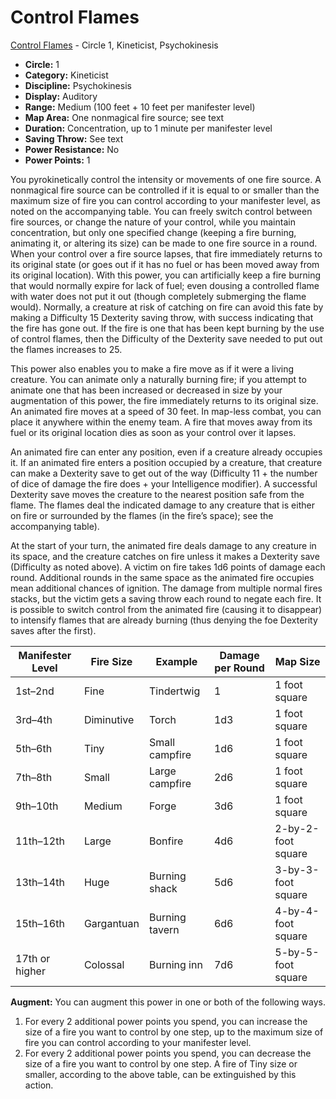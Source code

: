 # Control Flames

[Control Flames](/Psionics/C/ControlFlames.md) - Circle 1, Kineticist, Psychokinesis

- **Circle:** 1
- **Category:** Kineticist
- **Discipline:** Psychokinesis
- **Display:** Auditory
- **Range:** Medium (100 feet + 10 feet per manifester level)
- **Map Area:** One nonmagical fire source; see text
- **Duration:** Concentration, up to 1 minute per manifester level
- **Saving Throw:** See text
- **Power Resistance:** No
- **Power Points:** 1

You pyrokinetically control the intensity or movements of one fire source. A nonmagical fire source can be controlled if it is equal to or smaller than the maximum size of fire you can control according to your manifester level, as noted on the accompanying table. You can freely switch control between fire sources, or change the nature of your control, while you maintain concentration, but only one specified change (keeping a fire burning, animating it, or altering its size) can be made to one fire source in a round. When your control over a fire source lapses, that fire immediately returns to its original state (or goes out if it has no fuel or has been moved away from its original location). With this power, you can artificially keep a fire burning that would normally expire for lack of fuel; even dousing a controlled flame with water does not put it out (though completely submerging the flame would). Normally, a creature at risk of catching on fire can avoid this fate by making a Difficulty 15 Dexterity saving throw, with success indicating that the fire has gone out. If the fire is one that has been kept burning by the use of control flames, then the Difficulty of the Dexterity save needed to put out the flames increases to 25.

This power also enables you to make a fire move as if it were a living creature. You can animate only a naturally burning fire; if you attempt to animate one that has been increased or decreased in size by your augmentation of this power, the fire immediately returns to its original size. An animated fire moves at a speed of 30 feet. In map-less combat, you can place it anywhere within the enemy team. A fire that moves away from its fuel or its original location dies as soon as your control over it lapses. 

An animated fire can enter any position, even if a creature already occupies it. If an animated fire enters a position occupied by a creature, that creature can make a Dexterity save to get out of the way (Difficulty 11 + the number of dice of damage the fire does + your Intelligence modifier). A successful Dexterity save moves the creature to the nearest position safe from the flame. The flames deal the indicated damage to any creature that is either on fire or surrounded by the flames (in the fire’s space); see the accompanying table).

At the start of your turn, the animated fire deals damage to any creature in its space, and the creature catches on fire unless it makes a Dexterity save (Difficulty as noted above). A victim on fire takes 1d6 points of damage each round. Additional rounds in the same space as the animated fire occupies mean additional chances of ignition. The damage from multiple normal fires stacks, but the victim gets a saving throw each round to negate each fire. It is possible to switch control from the animated fire (causing it to disappear) to intensify flames that are already burning (thus denying the foe Dexterity saves after the first).

| Manifester Level | Fire Size  | Example        | Damage per Round | Map Size |
| ---              | ---        | ---            | ---              | ---      |
| 1st–2nd          | Fine       | Tindertwig     | 1                | 1 foot square
| 3rd–4th          | Diminutive | Torch          | 1d3              | 1 foot square
| 5th–6th          | Tiny       | Small campfire | 1d6              | 1 foot square
| 7th–8th          | Small      | Large campfire | 2d6              | 1 foot square
| 9th–10th         | Medium     | Forge          | 3d6              | 1 foot square
| 11th–12th        | Large      | Bonfire        | 4d6              | 2-by-2-foot square
| 13th–14th        | Huge       | Burning shack  | 5d6              | 3-by-3-foot square
| 15th–16th        | Gargantuan | Burning tavern | 6d6              | 4-by-4-foot square
| 17th or higher   | Colossal   | Burning inn    | 7d6              | 5-by-5-foot square

**Augment:** You can augment this power in one or both of the following ways.

1. For every 2 additional power points you spend, you can increase the size of a fire you want to control by one step, up to the maximum size of fire you can control according to your manifester level.
2. For every 2 additional power points you spend, you can decrease the size of a fire you want to control by one step. A fire of Tiny size or smaller, according to the above table, can be extinguished by this action.
